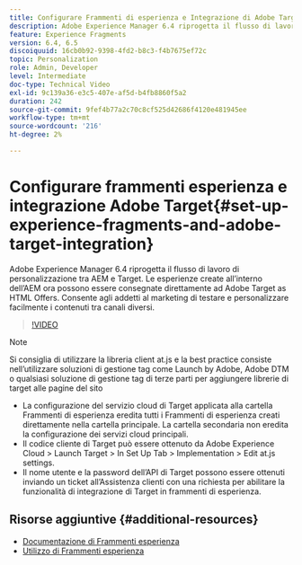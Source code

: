 ```yaml
---
title: Configurare Frammenti di esperienza e Integrazione di Adobe Target nell’AEM
description: Adobe Experience Manager 6.4 riprogetta il flusso di lavoro di personalizzazione tra AEM e Target. Le esperienze create all’interno dell’AEM ora possono essere consegnate direttamente ad Adobe Target as HTML Offers. Consente agli addetti al marketing di testare e personalizzare facilmente i contenuti tra canali diversi.
feature: Experience Fragments
version: 6.4, 6.5
discoiquuid: 16cb0b92-9398-4fd2-b8c3-f4b7675ef72c
topic: Personalization
role: Admin, Developer
level: Intermediate
doc-type: Technical Video
exl-id: 9c139a36-e3c5-407e-af5d-b4fb8860f5a2
duration: 242
source-git-commit: 9fef4b77a2c70c8cf525d42686f4120e481945ee
workflow-type: tm+mt
source-wordcount: '216'
ht-degree: 2%

---
```


# Configurare frammenti esperienza e integrazione Adobe Target{#set-up-experience-fragments-and-adobe-target-integration}

Adobe Experience Manager 6.4 riprogetta il flusso di lavoro di personalizzazione tra AEM e Target. Le esperienze create all’interno dell’AEM ora possono essere consegnate direttamente ad Adobe Target as HTML Offers. Consente agli addetti al marketing di testare e personalizzare facilmente i contenuti tra canali diversi.

>[!VIDEO](https://video.tv.adobe.com/v/22380?quality=12&learn=on)

>[!NOTE]
>
>Si consiglia di utilizzare la libreria client at.js e la best practice consiste nell’utilizzare soluzioni di gestione tag come Launch by Adobe, Adobe DTM o qualsiasi soluzione di gestione tag di terze parti per aggiungere librerie di target alle pagine del sito

* La configurazione del servizio cloud di Target applicata alla cartella Frammenti di esperienza eredita tutti i Frammenti di esperienza creati direttamente nella cartella principale. La cartella secondaria non eredita la configurazione dei servizi cloud principali.
* Il codice cliente di Target può essere ottenuto da Adobe Experience Cloud > Launch Target > In Set Up Tab > Implementation > Edit at.js settings.
* Il nome utente e la password dell’API di Target possono essere ottenuti inviando un ticket all’Assistenza clienti con una richiesta per abilitare la funzionalità di integrazione di Target in frammenti di esperienza.

## Risorse aggiuntive {#additional-resources}

* [Documentazione di Frammenti esperienza](https://helpx.adobe.com/experience-manager/6-5/sites/authoring/using/experience-fragments.html)
* [Utilizzo di Frammenti esperienza](/help/sites/experience-fragments/experience-fragments-feature-video-use.md)

